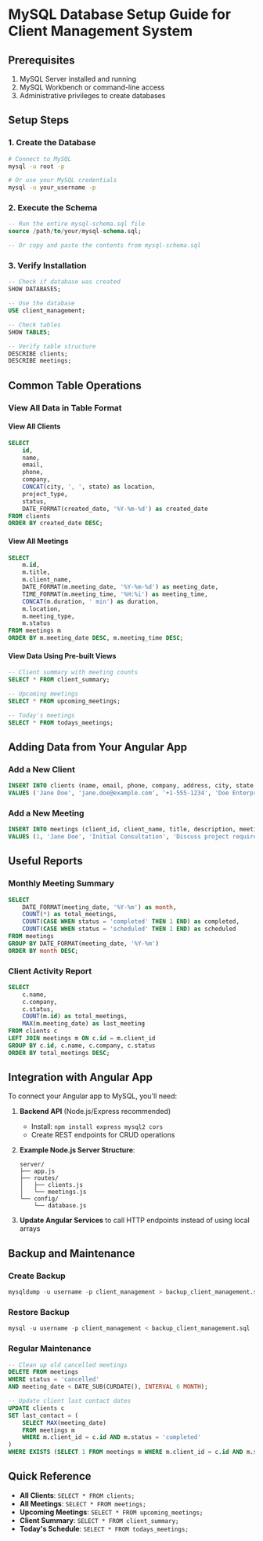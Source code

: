 # MySQL Database Setup Guide for Client Management System

## Prerequisites
1. MySQL Server installed and running
2. MySQL Workbench or command-line access
3. Administrative privileges to create databases

## Setup Steps

### 1. Create the Database
```bash
# Connect to MySQL
mysql -u root -p

# Or use your MySQL credentials
mysql -u your_username -p
```

### 2. Execute the Schema
```sql
-- Run the entire mysql-schema.sql file
source /path/to/your/mysql-schema.sql;

-- Or copy and paste the contents from mysql-schema.sql
```

### 3. Verify Installation
```sql
-- Check if database was created
SHOW DATABASES;

-- Use the database
USE client_management;

-- Check tables
SHOW TABLES;

-- Verify table structure
DESCRIBE clients;
DESCRIBE meetings;
```

## Common Table Operations

### View All Data in Table Format

#### View All Clients
```sql
SELECT 
    id,
    name,
    email, 
    phone,
    company,
    CONCAT(city, ', ', state) as location,
    project_type,
    status,
    DATE_FORMAT(created_date, '%Y-%m-%d') as created_date
FROM clients
ORDER BY created_date DESC;
```

#### View All Meetings
```sql
SELECT 
    m.id,
    m.title,
    m.client_name,
    DATE_FORMAT(m.meeting_date, '%Y-%m-%d') as meeting_date,
    TIME_FORMAT(m.meeting_time, '%H:%i') as meeting_time,
    CONCAT(m.duration, ' min') as duration,
    m.location,
    m.meeting_type,
    m.status
FROM meetings m
ORDER BY m.meeting_date DESC, m.meeting_time DESC;
```

#### View Data Using Pre-built Views
```sql
-- Client summary with meeting counts
SELECT * FROM client_summary;

-- Upcoming meetings
SELECT * FROM upcoming_meetings;

-- Today's meetings
SELECT * FROM todays_meetings;
```

## Adding Data from Your Angular App

### Add a New Client
```sql
INSERT INTO clients (name, email, phone, company, address, city, state, zip_code, project_type, status, notes)
VALUES ('Jane Doe', 'jane.doe@example.com', '+1-555-1234', 'Doe Enterprises', '456 Main St', 'Austin', 'TX', '78701', 'Commercial', 'active', 'New commercial project');
```

### Add a New Meeting
```sql
INSERT INTO meetings (client_id, client_name, title, description, meeting_date, meeting_time, duration, location, meeting_type, status)
VALUES (1, 'Jane Doe', 'Initial Consultation', 'Discuss project requirements', '2024-12-01', '10:00:00', 60, 'Office Conference Room', 'consultation', 'scheduled');
```

## Useful Reports

### Monthly Meeting Summary
```sql
SELECT 
    DATE_FORMAT(meeting_date, '%Y-%m') as month,
    COUNT(*) as total_meetings,
    COUNT(CASE WHEN status = 'completed' THEN 1 END) as completed,
    COUNT(CASE WHEN status = 'scheduled' THEN 1 END) as scheduled
FROM meetings
GROUP BY DATE_FORMAT(meeting_date, '%Y-%m')
ORDER BY month DESC;
```

### Client Activity Report
```sql
SELECT 
    c.name,
    c.company,
    c.status,
    COUNT(m.id) as total_meetings,
    MAX(m.meeting_date) as last_meeting
FROM clients c
LEFT JOIN meetings m ON c.id = m.client_id
GROUP BY c.id, c.name, c.company, c.status
ORDER BY total_meetings DESC;
```

## Integration with Angular App

To connect your Angular app to MySQL, you'll need:

1. **Backend API** (Node.js/Express recommended)
   - Install: `npm install express mysql2 cors`
   - Create REST endpoints for CRUD operations

2. **Example Node.js Server Structure**:
   ```
   server/
   ├── app.js
   ├── routes/
   │   ├── clients.js
   │   └── meetings.js
   └── config/
       └── database.js
   ```

3. **Update Angular Services** to call HTTP endpoints instead of using local arrays

## Backup and Maintenance

### Create Backup
```sql
mysqldump -u username -p client_management > backup_client_management.sql
```

### Restore Backup
```sql
mysql -u username -p client_management < backup_client_management.sql
```

### Regular Maintenance
```sql
-- Clean up old cancelled meetings
DELETE FROM meetings 
WHERE status = 'cancelled' 
AND meeting_date < DATE_SUB(CURDATE(), INTERVAL 6 MONTH);

-- Update client last contact dates
UPDATE clients c
SET last_contact = (
    SELECT MAX(meeting_date) 
    FROM meetings m 
    WHERE m.client_id = c.id AND m.status = 'completed'
)
WHERE EXISTS (SELECT 1 FROM meetings m WHERE m.client_id = c.id AND m.status = 'completed');
```

## Quick Reference

- **All Clients**: `SELECT * FROM clients;`
- **All Meetings**: `SELECT * FROM meetings;`
- **Upcoming Meetings**: `SELECT * FROM upcoming_meetings;`
- **Client Summary**: `SELECT * FROM client_summary;`
- **Today's Schedule**: `SELECT * FROM todays_meetings;`
